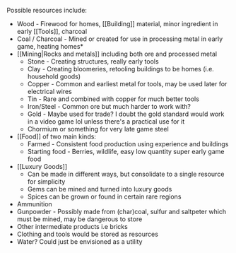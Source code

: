 
Possible resources include:
* Wood - Firewood for homes, [[Building]] material, minor ingredient in early [[Tools]], charcoal
* Coal / Charcoal - Mined or created for use in processing metal in early game, heating homes*
* [[Mining|Rocks and metals]] including both ore and processed metal
	* Stone - Creating structures, really early tools
	* Clay - Creating bloomeries, retooling buildings to be homes (i.e. household goods)
	* Copper - Common and earliest metal for tools, may be used later for electrical wires
	* Tin - Rare and combined with copper for much better tools
	* Iron/Steel - Common ore but much harder to work with?
	* Gold - Maybe used for trade? I doubt the gold standard would work in a video game lol unless there's a practical use for it
	* Chormium or something for very late game steel 
* [[Food]] of two main kinds:
	* Farmed - Consistent food production using experience and buildings
	* Starting food - Berries, wildlife, easy low quantity super early game food
* [[Luxury Goods]]
	* Can be made in different ways, but consolidate to a single resource for simplicity
	* Gems can be mined and turned into luxury goods
	* Spices can be grown or found in certain rare regions
* Ammunition 
* Gunpowder - Possibly made from (char)coal, sulfur and saltpeter which must be mined, may be dangerous to store
* Other intermediate products i.e bricks
* Clothing and tools would be stored as resources
* Water? Could just be envisioned as a utility